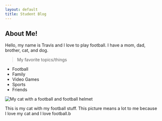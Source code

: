 ```yaml
---
layout: default
title: Student Blog
---
```


## About Me!
Hello, my name is Travis and I love to play football. I have a mom, dad, brother, cat, and dog.

> My favorite topics/things
- Football
- Family
- Video Games
- Sports
- Friends

![My cat with a football and football helmet]({{site.baseurl}}/images/catWithFootball.jpg)

This is my cat with my football stuff. This picture means a lot to me because I love my cat and I love football.b